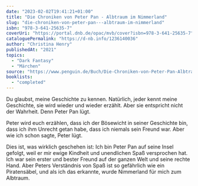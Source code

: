 ```yaml
---
date: "2023-02-02T19:41:21+01:00"
title: "Die Chroniken von Peter Pan - Albtraum im Nimmerland"
slug: "die-chroniken-von-peter-pan---albtraum-im-nimmerland"
isbn: "978-3-641-25635-7"
coverUri: "https://portal.dnb.de/opac/mvb/cover?isbn=978-3-641-25635-7"
cataloguePermalink: "https://d-nb.info/1236140036"
author: "Christina Henry"
publishedAt: "2021"
topics:
  - "Dark Fantasy"
  - "Märchen"
source: "https://www.penguin.de/Buch/Die-Chroniken-von-Peter-Pan-Albtraum-im-Nimmerland/Christina-Henry/Penhaligon/e567149.rhd"
booklists:
  - "completed"
---
```

Du glaubst, meine Geschichte zu kennen. Natürlich, jeder kennt meine Geschichte,
sie wird wieder und wieder erzählt. Aber sie entspricht nicht der Wahrheit. Denn
Peter Pan lügt.

Peter wird euch erzählen, dass ich der Bösewicht in seiner Geschichte bin, dass
ich ihm Unrecht getan habe, dass ich niemals sein Freund war. Aber wie ich schon
sagte, Peter lügt.

Dies ist, was wirklich geschehen ist: Ich bin Peter Pan auf seine Insel gefolgt,
weil er mir ewige Kindheit und unendlichen Spaß versprochen hat. Ich war sein
erster und bester Freund auf der ganzen Welt und seine rechte Hand. Aber Peters
Verständnis von Spaß ist so gefährlich wie ein Piratensäbel, und als ich das
erkannte, wurde Nimmerland für mich zum Albtraum.